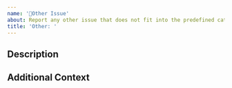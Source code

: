 ```yaml
---
name: '🔧Other Issue'
about: Report any other issue that does not fit into the predefined categories.
title: 'Other: '
---
```


<!--
  Please provide a clear and concise description of the issue. Include any relevant details or context.
-->

## Description

<!--
  Describe the issue in detail. Include any relevant information or context that might help in understanding the issue.
-->

## Additional Context

<!--
  Provide any additional context or details about the issue. This can include links, screenshots, or other relevant information.
-->
